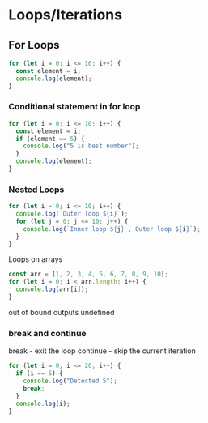 # Loops/Iterations

## For Loops

```js
for (let i = 0; i <= 10; i++) {
  const element = i;
  console.log(element);
}
```

### Conditional statement in for loop

```js
for (let i = 0; i <= 10; i++) {
  const element = i;
  if (element == 5) {
    console.log("5 is best number");
  }
  console.log(element);
}
```

### Nested Loops

```js
for (let i = 0; i <= 10; i++) {
  console.log(`Outer loop ${i}`);
  for (let j = 0; j <= 10; j++) {
    console.log(`Inner loop ${j} , Outer loop ${i}`);
  }
}
```

Loops on arrays

```js
const arr = [1, 2, 3, 4, 5, 6, 7, 8, 9, 10];
for (let i = 0; i < arr.length; i++) {
  console.log(arr[i]);
}
```

out of bound outputs undefined

### break and continue

break - exit the loop
continue - skip the current iteration

```js
for (let i = 0; i <= 20; i++) {
  if (i == 5) {
    console.log("Detected 5");
    break;
  }
  console.log(i);
}
```